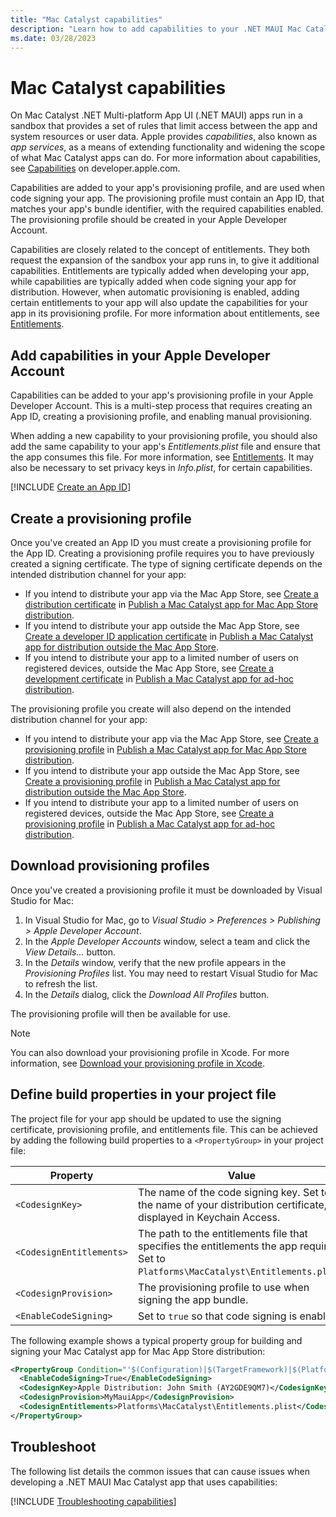 ```yaml
---
title: "Mac Catalyst capabilities"
description: "Learn how to add capabilities to your .NET MAUI Mac Catalyst app's provisioning profile, to code sign your app."
ms.date: 03/28/2023
---
```


# Mac Catalyst capabilities

On Mac Catalyst .NET Multi-platform App UI (.NET MAUI) apps run in a sandbox that provides a set of rules that limit access between the app and system resources or user data. Apple provides *capabilities*, also known as *app services*, as a means of extending functionality and widening the scope of what Mac Catalyst apps can do. For more information about capabilities, see [Capabilities](https://developer.apple.com/documentation/xcode/capabilities) on developer.apple.com.

Capabilities are added to your app's provisioning profile, and are used when code signing your app. The provisioning profile must contain an App ID, that matches your app's bundle identifier, with the required capabilities enabled. The provisioning profile should be created in your Apple Developer Account.

Capabilities are closely related to the concept of entitlements. They both request the expansion of the sandbox your app runs in, to give it additional capabilities. Entitlements are typically added when developing your app, while capabilities are typically added when code signing your app for distribution. However, when automatic provisioning is enabled, adding certain entitlements to your app will also update the capabilities for your app in its provisioning profile. For more information about entitlements, see [Entitlements](entitlements.md).

## Add capabilities in your Apple Developer Account

Capabilities can be added to your app's provisioning profile in your Apple Developer Account. This is a multi-step process that requires creating an App ID, creating a provisioning profile, and enabling manual provisioning.

When adding a new capability to your provisioning profile, you should also add the same capability to your app's *Entitlements.plist* file and ensure that the app consumes this file. For more information, see [Entitlements](entitlements.md). It may also be necessary to set privacy keys in *Info.plist*, for certain capabilities.

[!INCLUDE [Create an App ID](../macios/includes/capabilites=create-app-id.md)]

## Create a provisioning profile

Once you've created an App ID you must create a provisioning profile for the App ID. Creating a provisioning profile requires you to have previously created a signing certificate. The type of signing certificate depends on the intended distribution channel for your app:

- If you intend to distribute your app via the Mac App Store, see [Create a distribution certificate](~/mac-catalyst/deployment/publish-app-store.md#create-a-distribution-certificate) in [Publish a Mac Catalyst app for Mac App Store distribution](~/mac-catalyst/deployment/publish-app-store.md).
- If you intend to distribute your app outside the Mac App Store, see [Create a developer ID application certificate](~/mac-catalyst/deployment/publish-outside-app-store.md#create-a-developer-id-application-certificate) in [Publish a Mac Catalyst app for distribution outside the Mac App Store](~/mac-catalyst/deployment/publish-outside-app-store.md).
- If you intend to distribute your app to a limited number of users on registered devices, outside the Mac App Store, see [Create a development certificate](~/mac-catalyst/deployment/publish-ad-hoc.md#create-a-development-certificate) in [Publish a Mac Catalyst app for ad-hoc distribution](~/mac-catalyst/deployment/publish-ad-hoc.md).

The provisioning profile you create will also depend on the intended distribution channel for your app:

- If you intend to distribute your app via the Mac App Store, see [Create a provisioning profile](~/mac-catalyst/deployment/publish-app-store.md#create-a-provisioning-profile) in [Publish a Mac Catalyst app for Mac App Store distribution](~/mac-catalyst/deployment/publish-app-store.md).
- If you intend to distribute your app outside the Mac App Store, see [Create a provisioning profile](~/mac-catalyst/deployment/publish-outside-app-store.md#create-a-provisioning-profile) in [Publish a Mac Catalyst app for distribution outside the Mac App Store](~/mac-catalyst/deployment/publish-outside-app-store.md).
- If you intend to distribute your app to a limited number of users on registered devices, outside the Mac App Store, see [Create a provisioning profile](~/mac-catalyst/deployment/publish-ad-hoc.md#create-a-provisioning-profile) in [Publish a Mac Catalyst app for ad-hoc distribution](~/mac-catalyst/deployment/publish-ad-hoc.md).

## Download provisioning profiles

Once you've created a provisioning profile it must be downloaded by Visual Studio for Mac:

1. In Visual Studio for Mac, go to *Visual Studio > Preferences > Publishing > Apple Developer Account*.
1. In the *Apple Developer Accounts* window, select a team and click the *View Details...* button.
1. In the *Details* window, verify that the new profile appears in the *Provisioning Profiles* list. You may need to restart Visual Studio for Mac to refresh the list.
1. In the *Details* dialog, click the *Download All Profiles* button.

The provisioning profile will then be available for use.

> [!NOTE]
> You can also download your provisioning profile in Xcode. For more information, see [Download your provisioning profile in Xcode](~/mac-catalyst/deployment/publish-app-store.md#download-your-provisioning-profile-in-xcode).

## Define build properties in your project file

The project file for your app should be updated to use the signing certificate, provisioning profile, and entitlements file. This can be achieved by adding the following build properties to a `<PropertyGroup>` in your project file:

| Property                    | Value                                                                                           |
|-----------------------------|-------------------------------------------------------------------------------------------------|
| `<CodesignKey>`             | The name of the code signing key. Set to the name of your distribution certificate, as displayed in Keychain Access. |
| `<CodesignEntitlements>`    | The path to the entitlements file that specifies the entitlements the app requires. Set to `Platforms\MacCatalyst\Entitlements.plist`. |
| `<CodesignProvision>`       | The provisioning profile to use when signing the app bundle. |
| `<EnableCodeSigning>`       | Set to `true` so that code signing is enabled.                                                  |

The following example shows a typical property group for building and signing your Mac Catalyst app for Mac App Store distribution:

```xml
<PropertyGroup Condition="'$(Configuration)|$(TargetFramework)|$(Platform)'=='Release|net7.0-maccatalyst|AnyCPU'">
  <EnableCodeSigning>True</EnableCodeSigning>
  <CodesignKey>Apple Distribution: John Smith (AY2GDE9QM7)</CodesignKey>
  <CodesignProvision>MyMauiApp</CodesignProvision>
  <CodesignEntitlements>Platforms\MacCatalyst\Entitlements.plist</CodesignEntitlements>
</PropertyGroup>
```

## Troubleshoot

The following list details the common issues that can cause issues when developing a .NET MAUI Mac Catalyst app that uses capabilities:

[!INCLUDE [Troubleshooting capabilities](../macios/includes/troubleshooting-capabilities.md)]
